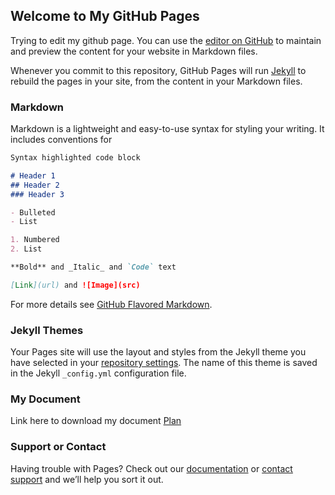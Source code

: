 ## Welcome to My GitHub Pages

Trying to edit my github page.
You can use the [editor on GitHub](https://github.com/rajesh171289/rajesh171289.github.io/edit/master/README.md) to maintain and preview the content for your website in Markdown files.

Whenever you commit to this repository, GitHub Pages will run [Jekyll](https://jekyllrb.com/) to rebuild the pages in your site, from the content in your Markdown files.

### Markdown

Markdown is a lightweight and easy-to-use syntax for styling your writing. It includes conventions for

```markdown
Syntax highlighted code block

# Header 1
## Header 2
### Header 3

- Bulleted
- List

1. Numbered
2. List

**Bold** and _Italic_ and `Code` text

[Link](url) and ![Image](src)
```

For more details see [GitHub Flavored Markdown](https://guides.github.com/features/mastering-markdown/).

### Jekyll Themes

Your Pages site will use the layout and styles from the Jekyll theme you have selected in your [repository settings](https://github.com/rajesh171289/rajesh171289.github.io/settings). The name of this theme is saved in the Jekyll `_config.yml` configuration file.

### My Document
Link here to download my document [Plan](https://github.com/rajesh171289/rajesh171289.github.io/raw/11375975ab4a2835764f9980a96a1c34f028b3ab/Plan.xlsx) 

### Support or Contact

Having trouble with Pages? Check out our [documentation](https://help.github.com/categories/github-pages-basics/) or [contact support](https://github.com/contact) and we’ll help you sort it out.
